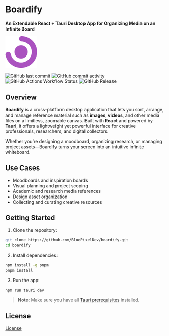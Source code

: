 # Boardify

**An Extendable React + Tauri Desktop App for Organizing Media on an Infinite Board**

<img src="app-icon.png" width="100" height="100" alt="Boardify Icon">

![GitHub last commit](https://img.shields.io/github/last-commit/bluepixeldev/boardify)
![GitHub commit activity](https://img.shields.io/github/commit-activity/m/BluePixelDev/boardify)
![GitHub Actions Workflow Status](https://img.shields.io/github/actions/workflow/status/bluepixeldev/boardify/release.yml?branch=release)
![GitHub Release](https://img.shields.io/github/v/release/bluepixeldev/boardify)

## Overview

**Boardify** is a cross-platform desktop application that lets you sort, arrange, and manage reference material such as **images**, **videos**, and other media files on a limitless, zoomable canvas. Built with **React** and powered by **Tauri**, it offers a lightweight yet powerful interface for creative professionals, researchers, and digital collectors.

Whether you're designing a moodboard, organizing research, or managing project assets—Boardify turns your screen into an intuitive infinite whiteboard.

## Use Cases

- Moodboards and inspiration boards
- Visual planning and project scoping
- Academic and research media references
- Design asset organization
- Collecting and curating creative resources

## Getting Started

1. Clone the repository:

```bash
git clone https://github.com/BluePixelDev/boardify.git
cd boardify
```

2. Install dependencies:

```bash
npm install -g pnpm
pnpm install
```

3. Run the app:

```bash
npm run tauri dev
```

> **Note**: Make sure you have all [Tauri prerequisites](https://tauri.app/v1/guides/getting-started/prerequisites) installed.

## License
[License](https://github.com/BluePixelDev/boardify/blob/main/LICENSE)
